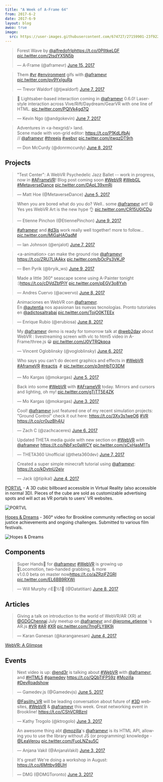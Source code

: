 ```yaml
---
title: "A Week of A-Frame 64"
from: 2017-6-2
date: 2017-6-9
layout: blog
awoa: true
image:
  src: https://user-images.githubusercontent.com/674727/27159901-23f92284-5125-11e7-80c3-cc24dd5f872a.jpg
---
```


<script async src="//platform.twitter.com/widgets.js" charset="utf-8"></script>

<div class="tweets tweets-feature">
<blockquote class="twitter-tweet"><p lang="en" dir="ltr">Forest Wave by <a href="https://twitter.com/alfredofrlp">@alfredofrlp</a><a href="https://t.co/0PlItkeLGF">https://t.co/0PlItkeLGF</a> <a href="https://t.co/2tsdYX5N5b">pic.twitter.com/2tsdYX5N5b</a></p>&mdash; A-Frame (@aframevr) <a href="https://twitter.com/aframevr/status/875143253959430144">June 15, 2017</a></blockquote>

<blockquote class="twitter-tweet"><p lang="en" dir="ltr">Them <a href="https://twitter.com/hashtag/vr?src=hash">#vr</a> <a href="https://twitter.com/hashtag/environment?src=hash">#environment</a> gifs with <a href="https://twitter.com/aframevr">@aframevr</a> <a href="https://t.co/pv9YxlguRa">pic.twitter.com/pv9YxlguRa</a></p>&mdash; Trevor Waldorf (@tjwaldorf) <a href="https://twitter.com/tjwaldorf/status/872540761266507778">June 7, 2017</a></blockquote>

<blockquote class="twitter-tweet"><p lang="en" dir="ltr">🤺 Lightsaber-based interaction coming in <a href="https://twitter.com/aframevr">@aframevr</a> 0.6.0! Laser-style interaction across Vive/Rift/Daydream/GearVR with one line of HTML. <a href="https://t.co/PQIVk4gd7Q">pic.twitter.com/PQIVk4gd7Q</a></p>&mdash; Kevin Ngo (@andgokevin) <a href="https://twitter.com/andgokevin/status/872254511800242176">June 7, 2017</a></blockquote>

<blockquote class="twitter-tweet"><p lang="en" dir="ltr">Adventures in &lt;a-hexgrid/&gt; land.<br>Scene made with von-grid editor: <a href="https://t.co/P1KdLifbAj">https://t.co/P1KdLifbAj</a><br>// <a href="https://twitter.com/aframevr">@aframevr</a> <a href="https://twitter.com/hashtag/threejs?src=hash">#threejs</a> <a href="https://twitter.com/hashtag/webvr?src=hash">#webvr</a> <a href="https://t.co/itwqzDT9rh">pic.twitter.com/itwqzDT9rh</a></p>&mdash; Don McCurdy (@donrmccurdy) <a href="https://twitter.com/donrmccurdy/status/872671484082126848">June 8, 2017</a></blockquote>


</div>

<!-- more -->

## Projects

<div class="tweets">
<blockquote class="twitter-tweet"><p lang="en" dir="ltr">&quot;Test Center&quot;: A WebVR Psychedelic Jazz Ballet -- work in progress, now in <a href="https://twitter.com/hashtag/AFrameVR?src=hash">#AFrameVR</a>! Blog post coming soon <a href="https://twitter.com/hashtag/WebVR?src=hash">#WebVR</a> <a href="https://twitter.com/hashtag/WebGL?src=hash">#WebGL</a> <a href="https://twitter.com/hashtag/MetaverseDance?src=hash">#MetaverseDance</a> <a href="https://t.co/DApL39xmRi">pic.twitter.com/DApL39xmRi</a></p>&mdash; Matt Hoe (@MetaverseDance) <a href="https://twitter.com/MetaverseDance/status/871573813359554560">June 5, 2017</a></blockquote>

<blockquote class="twitter-tweet"><p lang="en" dir="ltr">When you are bored what do you do? Well.. some <a href="https://twitter.com/aframevr">@aframevr</a> art! 😆 <br>Yes yes WebVR Art is the new hype 👌 <a href="https://t.co/CR15U0iCDu">pic.twitter.com/CR15U0iCDu</a></p>&mdash; Etienne Pinchon (@EtiennePinchon) <a href="https://twitter.com/EtiennePinchon/status/873221323400597504">June 9, 2017</a></blockquote>

<blockquote class="twitter-tweet"><p lang="en" dir="ltr"><a href="https://twitter.com/hashtag/aframevr?src=hash">#aframevr</a> and <a href="https://twitter.com/hashtag/d3js?src=hash">#d3js</a> work really well together! more to follow... <a href="https://t.co/MlGaHAOadM">pic.twitter.com/MlGaHAOadM</a></p>&mdash; Ian Johnson (@enjalot) <a href="https://twitter.com/enjalot/status/872483658929627138">June 7, 2017</a></blockquote>

<blockquote class="twitter-tweet"><p lang="en" dir="ltr">&lt;a-animation&gt; can make the ground rise <a href="https://twitter.com/aframevr">@aframevr</a> <a href="https://t.co/ZRU7LlAAkx">https://t.co/ZRU7LlAAkx</a> <a href="https://t.co/bOcPs3VKJP">pic.twitter.com/bOcPs3VKJP</a></p>&mdash; Ben Pyrik (@bryik_ws) <a href="https://twitter.com/bryik_ws/status/873008127586783233">June 9, 2017</a></blockquote>

<blockquote class="twitter-tweet"><p lang="en" dir="ltr">Made a little 360° seascape scene using A-Painter tonight :)<a href="https://t.co/cDVdZbfPiY">https://t.co/cDVdZbfPiY</a> <a href="https://t.co/pEGV3o8Yxh">pic.twitter.com/pEGV3o8Yxh</a></p>&mdash; Andres Cuervo (@acwervo) <a href="https://twitter.com/acwervo/status/872721759002271745">June 8, 2017</a></blockquote>

<blockquote class="twitter-tweet"><p lang="es" dir="ltr">Animaciones en WebVR con <a href="https://twitter.com/aframevr">@aframevr</a>. <br>En <a href="https://twitter.com/autentia">@autentia</a> nos apasionan las nuevas tecnologías.  Pronto tutoriales en <a href="https://twitter.com/adictosaltrabaj">@adictosaltrabaj</a> <a href="https://t.co/TojO0KTEEx">pic.twitter.com/TojO0KTEEx</a></p>&mdash; Enrique Rubio (@erubiosa) <a href="https://twitter.com/erubiosa/status/872697781118480385">June 8, 2017</a></blockquote>

<blockquote class="twitter-tweet"><p lang="en" dir="ltr">My <a href="https://twitter.com/aframevr">@aframevr</a> demo is ready for tomorrow talk at <a href="https://twitter.com/web2day">@web2day</a> about WebVR : livestreaming screen with vlc to html5 video in A-Frame/three.js 😀 <a href="https://t.co/J0VTRQkqoa">pic.twitter.com/J0VTRQkqoa</a></p>&mdash; Vincent Ogloblinsky (@vogloblinsky) <a href="https://twitter.com/vogloblinsky/status/871964557048242176">June 6, 2017</a></blockquote>

<blockquote class="twitter-tweet"><p lang="en" dir="ltr">Who says you can&#39;t do decent graphics and effects in <a href="https://twitter.com/hashtag/WebVR?src=hash">#WebVR</a> <a href="https://twitter.com/hashtag/AframeVR?src=hash">#AframeVR</a>  <a href="https://twitter.com/hashtag/reactjs?src=hash">#reactjs</a> 🏂 <a href="https://t.co/p3mHbTO3DM">pic.twitter.com/p3mHbTO3DM</a></p>&mdash; Mo Kargas (@mokargas) <a href="https://twitter.com/mokargas/status/871586284610793474">June 5, 2017</a></blockquote>

<blockquote class="twitter-tweet"><p lang="en" dir="ltr">Back into some <a href="https://twitter.com/hashtag/WebVR?src=hash">#WebVR</a> with <a href="https://twitter.com/hashtag/AFrameVR?src=hash">#AFrameVR</a> today. Mirrors and cursors and lighting, oh my! <a href="https://t.co/gTjTT5E4ZK">pic.twitter.com/gTjTT5E4ZK</a></p>&mdash; Mo Kargas (@mokargas) <a href="https://twitter.com/mokargas/status/870930805199060992">June 3, 2017</a></blockquote>

<blockquote class="twitter-tweet"><p lang="en" dir="ltr">Cool! <a href="https://twitter.com/aframevr">@aframevr</a> just featured one of my recent simulation projects: &quot;Ground Control&quot; check it out here: <a href="https://t.co/3Xy3s1weO6">https://t.co/3Xy3s1weO6</a> <a href="https://twitter.com/hashtag/VR?src=hash">#VR</a> <a href="https://t.co/cr0uzBh4jU">https://t.co/cr0uzBh4jU</a></p>&mdash; Zach C (@zachcaceres) <a href="https://twitter.com/zachcaceres/status/872168826963730433">June 6, 2017</a></blockquote>

<blockquote class="twitter-tweet"><p lang="en" dir="ltr">Updated THETA media guide with new section on <a href="https://twitter.com/hashtag/WebVR?src=hash">#WebVR</a> with <a href="https://twitter.com/aframevr">@aframevr</a> <a href="https://t.co/NbFxc0aWCY">https://t.co/NbFxc0aWCY</a> <a href="https://t.co/sCxHasM1Ts">pic.twitter.com/sCxHasM1Ts</a></p>&mdash; THETA360 Unofficial (@theta360dev) <a href="https://twitter.com/theta360dev/status/872252980837339136">June 7, 2017</a></blockquote>

<blockquote class="twitter-tweet"><p lang="en" dir="ltr">Created a super simple minecraft tutorial using <a href="https://twitter.com/aframevr">@aframevr</a>: <a href="https://t.co/kDvtnU2eiv">https://t.co/kDvtnU2eiv</a></p>&mdash; Jack (@tipikal) <a href="https://twitter.com/tipikal/status/871173198477369345">June 4, 2017</a></blockquote>

</div>

[PORTVL](https://www.portvl.com/) - A 3D cubic billboard accessible in Virtual
Reality (also accessible in normal 3D). Pieces of the cube are sold as
customizable advertising spots and will act as VR portals to users' VR
websites.

![PORTVL](https://user-images.githubusercontent.com/674727/27159433-decb80e2-5121-11e7-89ab-2e393fa5a84c.png)

[Hopes & Dreams](https://filmsprint.s3.amazonaws.com/assets/index.html) -
360&deg; video for Brookline community reflecting on social justice
achievements and ongoing challenges. Submitted to various film festivals.

![Hopes & Dreams](https://user-images.githubusercontent.com/674727/27159506-7351c7bc-5122-11e7-8d0a-b1b53b8ab465.jpg)

## Components

<div class="tweets">
<blockquote class="twitter-tweet"><p lang="en" dir="ltr">Super Hands👐 for <a href="https://twitter.com/aframevr">@aframevr</a> <a href="https://twitter.com/hashtag/WebVR?src=hash">#WebVR</a> is growing up<br>🏃Locomotion, two-handed grabbing, &amp; more<br>v1.0.0 beta on master now<a href="https://t.co/aZRzjFZGRI">https://t.co/aZRzjFZGRI</a> <a href="https://t.co/EL6BB9RXWi">pic.twitter.com/EL6BB9RXWi</a></p>&mdash; Will Murphy 🔥E🌳½1⃣ (@Datatitian) <a href="https://twitter.com/Datatitian/status/872860048304857088">June 8, 2017</a></blockquote>

</div>

## Articles

<div class="tweets">
<blockquote class="twitter-tweet"><p lang="en" dir="ltr">Giving a talk on introduction to the world of WebVR/AR (XR) at <a href="https://twitter.com/GDGChennai">@GDGChennai</a> July meetup on <a href="https://twitter.com/aframevr">@aframevr</a> and <a href="https://twitter.com/jerome_etienne">@jerome_etienne</a> &#39;s AR.js <a href="https://twitter.com/hashtag/VR?src=hash">#VR</a> <a href="https://twitter.com/hashtag/AR?src=hash">#AR</a> <a href="https://twitter.com/hashtag/XR?src=hash">#XR</a> <a href="https://t.co/7mgFLY8K9j">pic.twitter.com/7mgFLY8K9j</a></p>&mdash; Karan Ganesan (@karanganesan) <a href="https://twitter.com/karanganesan/status/871212572711636992">June 4, 2017</a></blockquote>

</div>

[WebVR: A Glimpse](https://blog.bixlabs.com/webvr-a-glimpse-a6cb31d7514d?gi=533f06c96838)

## Events

<div class="tweets">
<blockquote class="twitter-tweet"><p lang="en" dir="ltr">Next video is up: <a href="https://twitter.com/end3r">@end3r</a> is talking about <a href="https://twitter.com/hashtag/WebVR?src=hash">#WebVR</a> with <a href="https://twitter.com/aframevr">@aframevr</a>, and <a href="https://twitter.com/hashtag/HTML5?src=hash">#HTML5</a> <a href="https://twitter.com/hashtag/gamedev?src=hash">#gamedev</a> <a href="https://t.co/QQbTlFP59z">https://t.co/QQbTlFP59z</a> <a href="https://twitter.com/hashtag/Mozilla?src=hash">#Mozilla</a> <a href="https://twitter.com/hashtag/DevRoadshow?src=hash">#DevRoadshow</a></p>&mdash; Gamedev.js (@Gamedevjs) <a href="https://twitter.com/Gamedevjs/status/871638203383599105">June 5, 2017</a></blockquote>

<blockquote class="twitter-tweet"><p lang="en" dir="ltr"><a href="https://twitter.com/Fasility_VR">@Fasility_VR</a> will be leading conversation about future of <a href="https://twitter.com/hashtag/3D?src=hash">#3D</a> websites, <a href="https://twitter.com/hashtag/WebVR?src=hash">#WebVR</a> &amp; <a href="https://twitter.com/aframevr">@aframevr</a> this week. Great networking event in Brookline! <a href="https://t.co/CShVCRBznl">https://t.co/CShVCRBznl</a></p>&mdash; Kathy Trogolo (@ktrogolo) <a href="https://twitter.com/ktrogolo/status/870991270814126080">June 3, 2017</a></blockquote>

<blockquote class="twitter-tweet"><p lang="en" dir="ltr">An awesome thing abt <a href="https://twitter.com/mozilla">@mozilla</a>&#39;s <a href="https://twitter.com/aframevr">@aframevr</a> is its HTML API, allowing you to use the library without JS (or programming) knowledge - <a href="https://twitter.com/LeaVerou">@LeaVerou</a> <a href="https://t.co/FuoLNZsu5C">pic.twitter.com/FuoLNZsu5C</a></p>&mdash; Anjana Vakil (@AnjanaVakil) <a href="https://twitter.com/AnjanaVakil/status/871040766486994945">June 3, 2017</a></blockquote>

<blockquote class="twitter-tweet"><p lang="en" dir="ltr">It&#39;s great! We&#39;re doing a workshop in August: <a href="https://t.co/6Mttby9BUH">https://t.co/6Mttby9BUH</a></p>&mdash; DMG (@DMGToronto) <a href="https://twitter.com/DMGToronto/status/871141747191152645">June 3, 2017</a></blockquote>

</div>

